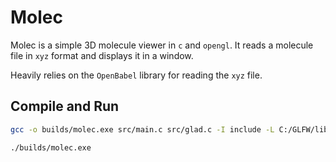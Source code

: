 # Molec

Molec is a simple 3D molecule viewer in `c` and `opengl`. It reads a molecule file in `xyz` format and displays it in a window.

Heavily relies on the `OpenBabel` library for reading the `xyz` file.

## Compile and Run

```bash
gcc -o builds/molec.exe src/main.c src/glad.c -I include -L C:/GLFW/lib-mingw-w64 -lglfw3 -lopengl32 -lgdi32
```

```bash
./builds/molec.exe
```
